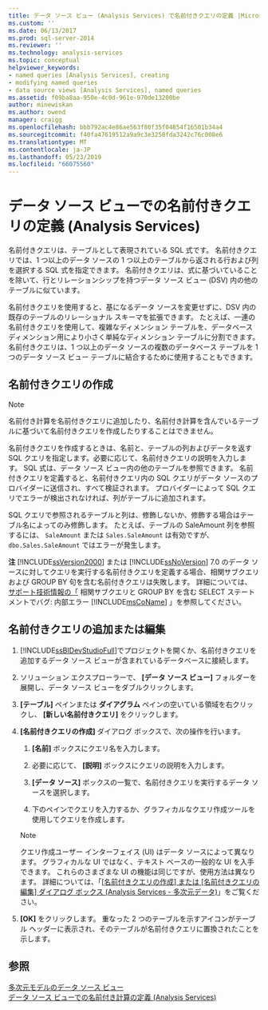 ```yaml
---
title: データ ソース ビュー (Analysis Services) で名前付きクエリの定義 |Microsoft Docs
ms.custom: ''
ms.date: 06/13/2017
ms.prod: sql-server-2014
ms.reviewer: ''
ms.technology: analysis-services
ms.topic: conceptual
helpviewer_keywords:
- named queries [Analysis Services], creating
- modifying named queries
- data source views [Analysis Services], named queries
ms.assetid: f09ba8aa-950e-4c0d-961e-970de13200be
author: minewiskan
ms.author: owend
manager: craigg
ms.openlocfilehash: bbb792ac4e86ae563f80f35f04854f16501b34a4
ms.sourcegitcommit: f40fa47619512a9a9c3e3258fda3242c76c008e6
ms.translationtype: MT
ms.contentlocale: ja-JP
ms.lasthandoff: 05/23/2019
ms.locfileid: "66075560"
---
```

# <a name="define-named-queries-in-a-data-source-view-analysis-services"></a>データ ソース ビューでの名前付きクエリの定義 (Analysis Services)
  名前付きクエリは、テーブルとして表現されている SQL 式です。 名前付きクエリでは、1 つ以上のデータ ソースの 1 つ以上のテーブルから返される行および列を選択する SQL 式を指定できます。 名前付きクエリは、式に基づいていることを除いて、行とリレーションシップを持つデータ ソース ビュー (DSV) 内の他のテーブルに似ています。  
  
 名前付きクエリを使用すると、基になるデータ ソースを変更せずに、DSV 内の既存のテーブルのリレーショナル スキーマを拡張できます。 たとえば、一連の名前付きクエリを使用して、複雑なディメンション テーブルを、データベース ディメンション用により小さく単純なディメンション テーブルに分割できます。 名前付きクエリは、1 つ以上のデータ ソースの複数のデータベース テーブルを 1 つのデータ ソース ビュー テーブルに結合するために使用することもできます。  
  
## <a name="creating-a-named-query"></a>名前付きクエリの作成  
  
> [!NOTE]  
>  名前付き計算を名前付きクエリに追加したり、名前付き計算を含んでいるテーブルに基づいて名前付きクエリを作成したりすることはできません。  
  
 名前付きクエリを作成するときは、名前と、テーブルの列およびデータを返す SQL クエリを指定します。必要に応じて、名前付きクエリの説明を入力します。 SQL 式は、データ ソース ビュー内の他のテーブルを参照できます。 名前付きクエリを定義すると、名前付きクエリ内の SQL クエリがデータ ソースのプロバイダーに送信され、すべて検証されます。 プロバイダーによって SQL クエリでエラーが検出されなければ、列がテーブルに追加されます。  
  
 SQL クエリで参照されるテーブルと列は、修飾しないか、修飾する場合はテーブル名によってのみ修飾します。 たとえば、テーブルの SaleAmount 列を参照するには、 `SaleAmount` または `Sales.SaleAmount` は有効ですが、 `dbo.Sales.SaleAmount` ではエラーが発生します。  
  
 **注**   [!INCLUDE[ssVersion2000](../../includes/ssversion2000-md.md)] または [!INCLUDE[ssNoVersion](../../includes/ssnoversion-md.md)] 7.0 のデータ ソースに対してクエリを実行する名前付きクエリを定義する場合、相関サブクエリおよび GROUP BY 句を含む名前付きクエリは失敗します。 詳細については、 [サポート技術情報の「](https://support.microsoft.com/kb/274729) 相関サブクエリと GROUP BY を含む SELECT ステートメントでバグ: 内部エラー [!INCLUDE[msCoName](../../includes/msconame-md.md)] 」を参照してください。  
  
## <a name="add-or-edit-a-named-query"></a>名前付きクエリの追加または編集  
  
1.  [!INCLUDE[ssBIDevStudioFull](../../includes/ssbidevstudiofull-md.md)]でプロジェクトを開くか、名前付きクエリを追加するデータ ソース ビューが含まれているデータベースに接続します。  
  
2.  ソリューション エクスプローラーで、 **[データ ソース ビュー]** フォルダーを展開し、データ ソース ビューをダブルクリックします。  
  
3.  **[テーブル]** ペインまたは **ダイアグラム** ペインの空いている領域を右クリックし、 **[新しい名前付きクエリ]** をクリックします。  
  
4.  **[名前付きクエリの作成]** ダイアログ ボックスで、次の操作を行います。  
  
    1.  **[名前]** ボックスにクエリ名を入力します。  
  
    2.  必要に応じて、 **[説明]** ボックスにクエリの説明を入力します。  
  
    3.  **[データ ソース]** ボックスの一覧で、名前付きクエリを実行するデータ ソースを選択します。  
  
    4.  下のペインでクエリを入力するか、グラフィカルなクエリ作成ツールを使用してクエリを作成します。  
  
    > [!NOTE]  
    >  クエリ作成ユーザー インターフェイス (UI) はデータ ソースによって異なります。 グラフィカルな UI ではなく、テキスト ベースの一般的な UI を入手できます。 これらのさまざまな UI の機能は同じですが、使用方法は異なります。 詳細については、「[[名前付きクエリの作成] または [名前付きクエリの編集] ダイアログ ボックス &#40;Analysis Services - 多次元データ&#41;](../create-or-edit-named-query-dialog-box-analysis-services-multidimensional-data.md)」をご覧ください。  
  
5.  **[OK]** をクリックします。 重なった 2 つのテーブルを示すアイコンがテーブル ヘッダーに表示され、そのテーブルが名前付きクエリに置換されたことを示します。  
  
## <a name="see-also"></a>参照  
 [多次元モデルのデータ ソース ビュー](data-source-views-in-multidimensional-models.md)   
 [データ ソース ビューでの名前付き計算の定義 (Analysis Services)](define-named-calculations-in-a-data-source-view-analysis-services.md)  
  
  
